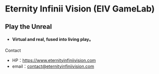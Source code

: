 # Eternity Infinii Vision (EIV GameLab)

## Play the Unreal
- #### Virtual and real, fused into living play。

Contact
- HP：https://www.eternityinfiniivision.com
- email：contact@eternityinfiniivision.com
